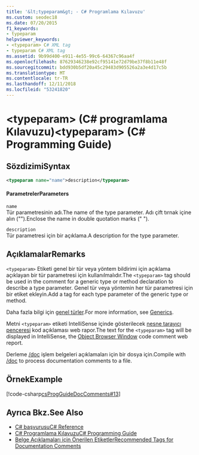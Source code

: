 ```yaml
---
title: '&lt;typeparam&gt; - C# Programlama Kılavuzu'
ms.custom: seodec18
ms.date: 07/20/2015
f1_keywords:
- typeparam
helpviewer_keywords:
- <typeparam> C# XML tag
- typeparam C# XML tag
ms.assetid: 9b99d400-e911-4e55-99c6-64367c96aa4f
ms.openlocfilehash: 87629346238e92cf95141e72d79be37f8b11e48f
ms.sourcegitcommit: bdd930b5df20a45c29483d905526a2a3e4d17c5b
ms.translationtype: MT
ms.contentlocale: tr-TR
ms.lasthandoff: 12/11/2018
ms.locfileid: "53241820"
---
```

# <a name="lttypeparamgt-c-programming-guide"></a><span data-ttu-id="693bb-102">&lt;typeparam&gt; (C# programlama Kılavuzu)</span><span class="sxs-lookup"><span data-stu-id="693bb-102">&lt;typeparam&gt; (C# Programming Guide)</span></span>
## <a name="syntax"></a><span data-ttu-id="693bb-103">Sözdizimi</span><span class="sxs-lookup"><span data-stu-id="693bb-103">Syntax</span></span>  
  
```xml  
<typeparam name="name">description</typeparam>  
```  
  
#### <a name="parameters"></a><span data-ttu-id="693bb-104">Parametreler</span><span class="sxs-lookup"><span data-stu-id="693bb-104">Parameters</span></span>  
 `name`  
 <span data-ttu-id="693bb-105">Tür parametresinin adı.</span><span class="sxs-lookup"><span data-stu-id="693bb-105">The name of the type parameter.</span></span> <span data-ttu-id="693bb-106">Adı çift tırnak içine alın ("").</span><span class="sxs-lookup"><span data-stu-id="693bb-106">Enclose the name in double quotation marks (" ").</span></span>  
  
 `description`  
 <span data-ttu-id="693bb-107">Tür parametresi için bir açıklama.</span><span class="sxs-lookup"><span data-stu-id="693bb-107">A description for the type parameter.</span></span>  
  
## <a name="remarks"></a><span data-ttu-id="693bb-108">Açıklamalar</span><span class="sxs-lookup"><span data-stu-id="693bb-108">Remarks</span></span>  
 <span data-ttu-id="693bb-109">`<typeparam>` Etiketi genel bir tür veya yöntem bildirimi için açıklama açıklayan bir tür parametresi için kullanılmalıdır.</span><span class="sxs-lookup"><span data-stu-id="693bb-109">The `<typeparam>` tag should be used in the comment for a generic type or method declaration to describe a type parameter.</span></span> <span data-ttu-id="693bb-110">Genel tür veya yöntemin her tür parametresi için bir etiket ekleyin.</span><span class="sxs-lookup"><span data-stu-id="693bb-110">Add a tag for each type parameter of the generic type or method.</span></span>  
  
 <span data-ttu-id="693bb-111">Daha fazla bilgi için [genel türler](../../../csharp/programming-guide/generics/index.md).</span><span class="sxs-lookup"><span data-stu-id="693bb-111">For more information, see [Generics](../../../csharp/programming-guide/generics/index.md).</span></span>  
  
 <span data-ttu-id="693bb-112">Metni `<typeparam>` etiketi IntelliSense içinde gösterilecek [nesne tarayıcı penceresi](/visualstudio/ide/viewing-the-structure-of-code#BKMK_ObjectBrowser) kod açıklaması web rapor.</span><span class="sxs-lookup"><span data-stu-id="693bb-112">The text for the `<typeparam>` tag will be displayed in IntelliSense, the [Object Browser Window](/visualstudio/ide/viewing-the-structure-of-code#BKMK_ObjectBrowser) code comment web report.</span></span>  
  
 <span data-ttu-id="693bb-113">Derleme [/doc](../../../csharp/language-reference/compiler-options/doc-compiler-option.md) işlem belgeleri açıklamaları için bir dosya için.</span><span class="sxs-lookup"><span data-stu-id="693bb-113">Compile with [/doc](../../../csharp/language-reference/compiler-options/doc-compiler-option.md) to process documentation comments to a file.</span></span>  
  
## <a name="example"></a><span data-ttu-id="693bb-114">Örnek</span><span class="sxs-lookup"><span data-stu-id="693bb-114">Example</span></span>  
 [!code-csharp[csProgGuideDocComments#13](../../../csharp/programming-guide/xmldoc/codesnippet/CSharp/typeparam_1.cs)]  
  
## <a name="see-also"></a><span data-ttu-id="693bb-115">Ayrıca Bkz.</span><span class="sxs-lookup"><span data-stu-id="693bb-115">See Also</span></span>

- [<span data-ttu-id="693bb-116">C# başvurusu</span><span class="sxs-lookup"><span data-stu-id="693bb-116">C# Reference</span></span>](../../../csharp/language-reference/index.md)  
- [<span data-ttu-id="693bb-117">C# Programlama Kılavuzu</span><span class="sxs-lookup"><span data-stu-id="693bb-117">C# Programming Guide</span></span>](../../../csharp/programming-guide/index.md)  
- [<span data-ttu-id="693bb-118">Belge Açıklamaları için Önerilen Etiketler</span><span class="sxs-lookup"><span data-stu-id="693bb-118">Recommended Tags for Documentation Comments</span></span>](../../../csharp/programming-guide/xmldoc/recommended-tags-for-documentation-comments.md)
